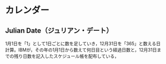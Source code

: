 # カレンダー

## Julian Date（ジュリアン・デート）
1月1日を「1」として1日ごとに数を足していき，12月31日を「365」と数える日計算。IBMが，その年の1月1日から数えて何日目という経過日数と，12月31日までの残り日数を記入したスケジュール帳を配布している，
